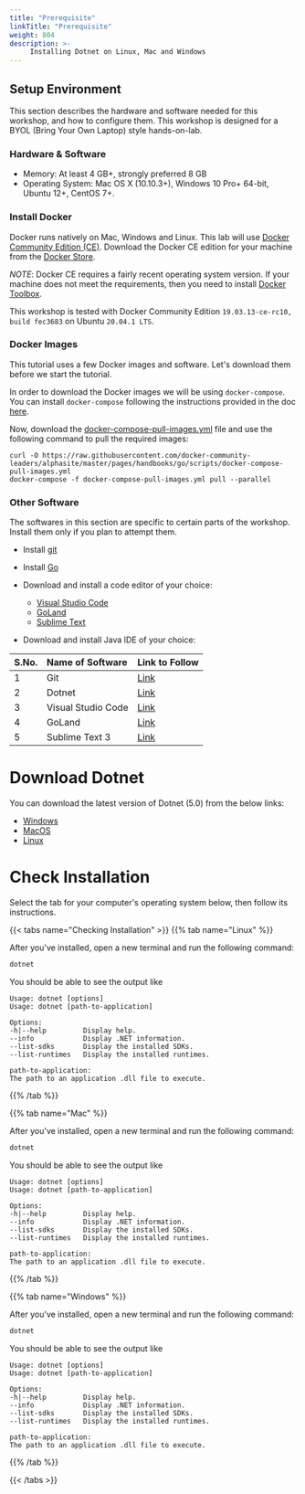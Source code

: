 ```yaml
---
title: "Prerequisite"
linkTitle: "Prerequisite"
weight: 804
description: >-
     Installing Dotnet on Linux, Mac and Windows
---
```




## Setup Environment

This section describes the hardware and software needed for this workshop, and how to configure them.
This workshop is designed for a BYOL (Bring Your Own Laptop) style hands-on-lab.

### Hardware & Software

- Memory: At least 4 GB+, strongly preferred 8 GB
- Operating System: Mac OS X (10.10.3+), Windows 10 Pro+ 64-bit, Ubuntu 12+, CentOS 7+.

### Install Docker

Docker runs natively on Mac, Windows and Linux.
This lab will use [Docker Community Edition (CE)](https://www.docker.com/community-edition).
Download the Docker CE edition for your machine from the [Docker Store](https://store.docker.com/search?type=edition&offering=community).

_NOTE_: Docker CE requires a fairly recent operating system version.
If your machine does not meet the requirements, then you need to install [Docker Toolbox](https://www.docker.com/products/docker-toolbox).

This workshop is tested with Docker Community Edition `19.03.13-ce-rc10, build fec3683` on Ubuntu `20.04.1 LTS`.

### Docker Images

This tutorial uses a few Docker images and software.
Let's download them before we start the tutorial.

In order to download the Docker images we will be using `docker-compose`.
You can install `docker-compose` following the instructions provided in the doc [here](https://docs.docker.com/compose/install/).

Now, download the [docker-compose-pull-images.yml](https://raw.githubusercontent.com/docker-community-leaders/dockercommunity/master/content/en/docs/CommunityLeaders/EventHandbooks/Go/prerequisite/docker-compose-pull-images.yml) file and use the following command to pull the required images:

```
curl -O https://raw.githubusercontent.com/docker-community-leaders/alphasite/master/pages/handbooks/go/scripts/docker-compose-pull-images.yml
docker-compose -f docker-compose-pull-images.yml pull --parallel
```

### Other Software

The softwares in this section are specific to certain parts of the workshop.
Install them only if you plan to attempt them.

- Install [git](https://git-scm.com)
- Install [Go](https://dotnet.microsoft.com)
- Download and install a code editor of your choice:
   - [Visual Studio Code](https://code.visualstudio.com/download)
   - [GoLand](https://www.jetbrains.com/go/download/)
   - [Sublime Text](https://www.sublimetext.com/3)

- Download and install Java IDE of your choice:

S.No. | Name of Software | Link to Follow | 
:------------ | :-------------| :-------------|
1 |  Git | [Link](https://git-scm.com)  |
2 |  Dotnet | [Link](https://dotnet.microsoft.com)  |
3 |  Visual Studio Code | [Link](https://code.visualstudio.com/download)  |
4 |  GoLand | [Link](https://www.jetbrains.com/go/download/)  |
5 |  Sublime Text 3 | [Link](https://www.sublimetext.com/3)  |

# Download Dotnet 

You can download the latest version of Dotnet (5.0) from the below links:

- [Windows](https://download.visualstudio.microsoft.com/download/pr/78a6328f-f563-4a7f-a478-3ed0f2ce8ec6/5beb762f64d8a018a5b9e590bc1531e0/dotnet-sdk-5.0.201-win-x64.exe)
- [MacOS ](https://download.visualstudio.microsoft.com/download/pr/de613120-9306-4867-b504-45fcc81ba1b6/2a03f18c549f52cf78f88afa44e6dc6a/dotnet-sdk-5.0.201-osx-x64.pkg)
- [Linux](https://docs.microsoft.com/dotnet/core/install/linux)


# Check Installation

Select the tab for your computer's operating system below, then follow its instructions.


{{< tabs name="Checking Installation" >}}
{{% tab name="Linux" %}}

After you've installed, open a new terminal and run the following command:

```bash
dotnet

```

You should be able to see the output like

```
Usage: dotnet [options]
Usage: dotnet [path-to-application]

Options:
-h|--help         Display help.
--info            Display .NET information.
--list-sdks       Display the installed SDKs.
--list-runtimes   Display the installed runtimes.

path-to-application:
The path to an application .dll file to execute.

```

{{% /tab %}}

{{% tab name="Mac" %}}


After you've installed, open a new terminal and run the following command:

```bash
dotnet

```

You should be able to see the output like

```
Usage: dotnet [options]
Usage: dotnet [path-to-application]

Options:
-h|--help         Display help.
--info            Display .NET information.
--list-sdks       Display the installed SDKs.
--list-runtimes   Display the installed runtimes.

path-to-application:
The path to an application .dll file to execute.

```
{{% /tab %}}

{{% tab name="Windows" %}}



After you've installed, open a new terminal and run the following command:

```bash
dotnet

```

You should be able to see the output like

```
Usage: dotnet [options]
Usage: dotnet [path-to-application]

Options:
-h|--help         Display help.
--info            Display .NET information.
--list-sdks       Display the installed SDKs.
--list-runtimes   Display the installed runtimes.

path-to-application:
The path to an application .dll file to execute.

```

{{% /tab %}}

{{< /tabs >}}

